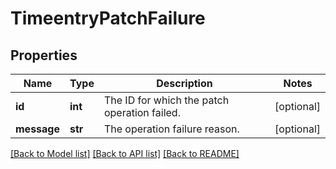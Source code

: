 # TimeentryPatchFailure

## Properties

Name | Type | Description | Notes
------------ | ------------- | ------------- | -------------
**id** | **int** | The ID for which the patch operation failed. | [optional] 
**message** | **str** | The operation failure reason. | [optional] 

[[Back to Model list]](../README.md#documentation-for-models) [[Back to API list]](../README.md#documentation-for-api-endpoints) [[Back to README]](../README.md)


